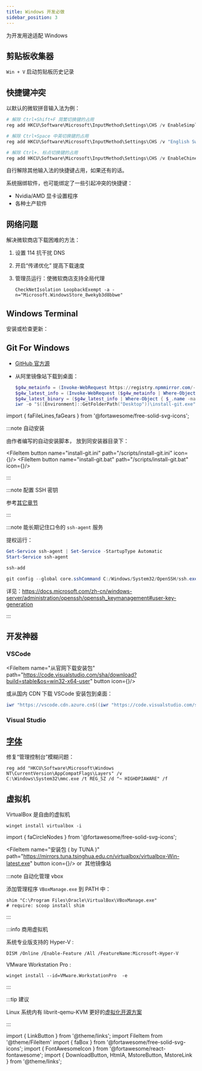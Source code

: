 ```yaml
---
title: Windows 开发必做
sidebar_position: 3
---
```


为开发用途适配 Windows

## 剪贴板收集器

`Win + V` 启动剪贴板历史记录

## 快捷键冲突

以默认的微软拼音输入法为例：

```powershell
# 解除 Ctrl+Shift+F 简繁切换键的占用
reg add HKCU\Software\Microsoft\InputMethod\Settings\CHS /v EnableSimplifiedTraditionalOutputSwitch /t REG_DWORD /d "0" /f

# 解除 Ctrl+Space 中英切换键的占用
reg add HKCU\Software\Microsoft\InputMethod\Settings\CHS /v "English Switch Key" /t REG_DWORD /d "4" /f

# 解除 Ctrl+. 标点切换键的占用
reg add HKCU\Software\Microsoft\InputMethod\Settings\CHS /v EnableChineseEnglishPunctuationSwitch /t REG_DWORD /d "0" /f

```

<!--
# 解除 Ctrl+Space 中英切换键的占用
reg add "HKCU\Control Panel\Input Method\Hot Keys\00000010" /v "Key Modifiers" /t REG_BINARY /d 00c00000 /f
reg add "HKCU\Control Panel\Input Method\Hot Keys\00000010" /v "Virtual Key" /t REG_BINARY /d ff000000 /f
reg add "HKCU\Control Panel\Input Method\Hot Keys\00000070" /v "Key Modifiers" /t REG_BINARY /d 00c00000 /f
reg add "HKCU\Control Panel\Input Method\Hot Keys\00000070" /v "Virtual Key" /t REG_BINARY /d ff000000 /f
 -->

自行解除其他输入法的快捷键占用，如果还有的话。

系统捆绑软件，也可能绑定了一些引起冲突的快捷键：

- Nvidia/AMD 显卡设置程序
- 各种土产软件

## 网络问题

解决微软商店下载困难的方法：

1. 设置 114 抗干扰 DNS
2. <HtmlA href="ms-settings:delivery-optimization">开启“传递优化”</HtmlA> 提高下载速度
3. 管理员运行：使微软商店支持全局代理

   ```
   CheckNetIsolation LoopbackExempt -a -n="Microsoft.WindowsStore_8wekyb3d8bbwe"
   ```

## Windows Terminal

安装或检查更新：<MstoreButton id="9N0DX20HK701" name="Get" />

## Git For Windows

- [GitHub 官方源](https://github.com/git-for-windows/git/releases/latest#:~:text=64%2Dbit.exe)
- 从阿里镜像站下载到桌面：

  ```powershell
  $g4w_metainfo = (Invoke-WebRequest https://registry.npmmirror.com/-/binary/git-for-windows/).Content | ConvertFrom-Json
  $g4w_latest_info = (Invoke-WebRequest ($g4w_metainfo | Where-Object name -NotMatch 'rc|pre' | Sort-Object -p name -b 1).url).Content | ConvertFrom-Json
  $g4w_latest_binary = ($g4w_latest_info | Where-Object { $_.name -match "64-bit.exe" }).url
  iwr -o "$([Environment]::GetFolderPath("Desktop"))\install-git.exe" $g4w_latest_binary

  ```

import { faFileLines,faGears } from '@fortawesome/free-solid-svg-icons';

:::note 自动安装

由作者编写的自动安装脚本，
放到同安装器目录下：

<FileItem button name="install-git.ini" path="/scripts/install-git.ini" icon={<FontAwesomeIcon icon={faFileLines} />}/>
<FileItem button name="install-git.bat" path="/scripts/install-git.bat" icon={<FontAwesomeIcon icon={faGears} />}/>

:::

:::note 配置 SSH 密钥

参考<a href="/docs/devenv/git" target="_blank" >其它章节</a>

:::

:::note 能长期记住口令的 `ssh-agent` 服务

提权运行：

```powershell
Get-Service ssh-agent | Set-Service -StartupType Automatic
Start-Service ssh-agent

ssh-add

git config --global core.sshCommand C:/Windows/System32/OpenSSH/ssh.exe

```

详见：https://docs.microsoft.com/zh-cn/windows-server/administration/openssh/openssh_keymanagement#user-key-generation

:::

## 开发神器

### VSCode

<FileItem name="从官网下载安装包" path="https://code.visualstudio.com/sha/download?build=stable&os=win32-x64-user" button icon={<FontAwesomeIcon icon={faBox} />}/>

或从国内 CDN 下载 VSCode 安装包到桌面：

```powershell
iwr "https://vscode.cdn.azure.cn$((iwr "https://code.visualstudio.com/sha/download?build=stable&os=win32-x64-user" -method head).BaseResponse.RequestMessage.RequestUri.AbsolutePath)" -o "$([Environment]::GetFolderPath("Desktop"))\install-vscode.exe"
```

### Visual Studio

<MstoreButton id="XPDCFJDKLZJLP8" name="在线安装器" />

## [字体](/docs/devenv/font)

修复“管理控制台”模糊问题：

    reg add "HKCU\Software\Microsoft\Windows NT\CurrentVersion\AppCompatFlags\Layers" /v C:\Windows\System32\mmc.exe /t REG_SZ /d "~ HIGHDPIAWARE" /f

## 虚拟机

VirtualBox 是自由的虚拟机

    winget install virtualbox -i

<!--
import { faStar } from '@fortawesome/free-solid-svg-icons';

<LinkButton outline href="https://www.virtualbox.org/wiki/Downloads" name="官网下载" icon={<FontAwesomeIcon icon={faStar} />}/>
-->

import { faCircleNodes } from '@fortawesome/free-solid-svg-icons';

<FileItem name="安装包 ( by TUNA )" path="https://mirrors.tuna.tsinghua.edu.cn/virtualbox/virtualbox-Win-latest.exe" button icon={<FontAwesomeIcon icon={faCircleNodes} />}/>
or
&nbsp;<HtmlA href="https://mirrorz.org/list/virtualbox">其他镜像站</HtmlA>

:::note 自动化管理 vbox

添加管理程序 `VBoxManage.exe` 到 PATH 中：

    shim "C:\Program Files\Oracle\VirtualBox\VBoxManage.exe"
    # require: scoop install shim

:::

<!-- <LinkButton outline href="https://mirrors.tuna.tsinghua.edu.cn/virtualbox/virtualbox-osx-latest.dmg" name="OSX 版" /> -->

:::info 商用虚拟机

系统专业版支持的 Hyper-V :

    DISM /Online /Enable-Feature /All /FeatureName:Microsoft-Hyper-V

VMware Workstation Pro :

    winget install --id=VMware.WorkstationPro  -e

:::

:::tip 建议

Linux 系统内有 libvrit-qemu-KVM 更好的[虚拟化开源方案](/docs/setup-linux/recommend/libvirt)

:::

import { LinkButton } from '@theme/links';
import FileItem from '@theme/FileItem'
import { faBox } from '@fortawesome/free-solid-svg-icons';
import { FontAwesomeIcon } from '@fortawesome/react-fontawesome';
import { DownloadButton, HtmlA, MstoreButton, MstoreLink } from '@theme/links';
